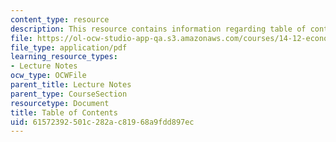 ```yaml
---
content_type: resource
description: This resource contains information regarding table of contents.
file: https://ol-ocw-studio-app-qa.s3.amazonaws.com/courses/14-12-economic-applications-of-game-theory-fall-2012/61572392501c282ac81968a9fdd897ec_MIT14_12F12_tableofcontnts.pdf
file_type: application/pdf
learning_resource_types:
- Lecture Notes
ocw_type: OCWFile
parent_title: Lecture Notes
parent_type: CourseSection
resourcetype: Document
title: Table of Contents
uid: 61572392-501c-282a-c819-68a9fdd897ec
---
```

